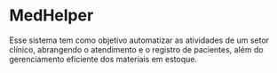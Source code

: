 # MedHelper
Esse sistema tem como objetivo automatizar as atividades de um setor clínico, abrangendo o atendimento e o registro de pacientes, além do gerenciamento eficiente dos materiais em estoque.

